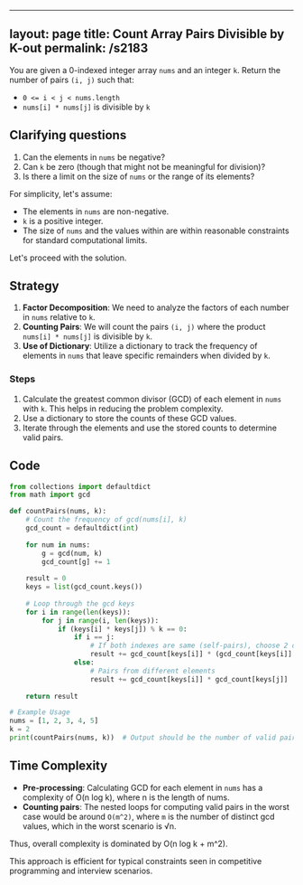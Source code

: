 
---
layout: page
title:  Count Array Pairs Divisible by K-out
permalink: /s2183
---

You are given a 0-indexed integer array `nums` and an integer `k`. Return the number of pairs `(i, j)` such that:

- `0 <= i < j < nums.length`
- `nums[i] * nums[j]` is divisible by `k`

## Clarifying questions

1. Can the elements in `nums` be negative?
2. Can `k` be zero (though that might not be meaningful for division)?
3. Is there a limit on the size of `nums` or the range of its elements?

For simplicity, let's assume:
- The elements in `nums` are non-negative.
- `k` is a positive integer.
- The size of `nums` and the values within are within reasonable constraints for standard computational limits.

Let's proceed with the solution.

## Strategy

1. **Factor Decomposition**: We need to analyze the factors of each number in `nums` relative to `k`.
2. **Counting Pairs**: We will count the pairs `(i, j)` where the product `nums[i] * nums[j]` is divisible by `k`.
3. **Use of Dictionary**: Utilize a dictionary to track the frequency of elements in `nums` that leave specific remainders when divided by `k`.

### Steps

1. Calculate the greatest common divisor (GCD) of each element in `nums` with `k`. This helps in reducing the problem complexity.
2. Use a dictionary to store the counts of these GCD values.
3. Iterate through the elements and use the stored counts to determine valid pairs.

## Code

```python
from collections import defaultdict
from math import gcd

def countPairs(nums, k):
    # Count the frequency of gcd(nums[i], k)
    gcd_count = defaultdict(int)
    
    for num in nums:
        g = gcd(num, k)
        gcd_count[g] += 1
    
    result = 0
    keys = list(gcd_count.keys())
    
    # Loop through the gcd keys
    for i in range(len(keys)):
        for j in range(i, len(keys)):
            if (keys[i] * keys[j]) % k == 0:
                if i == j:
                    # If both indexes are same (self-pairs), choose 2 out of count
                    result += gcd_count[keys[i]] * (gcd_count[keys[i]] - 1) // 2
                else:
                    # Pairs from different elements
                    result += gcd_count[keys[i]] * gcd_count[keys[j]]
    
    return result

# Example Usage
nums = [1, 2, 3, 4, 5]
k = 2
print(countPairs(nums, k))  # Output should be the number of valid pairs
```

## Time Complexity

- **Pre-processing**: Calculating GCD for each element in `nums` has a complexity of O(n log k), where n is the length of nums.
- **Counting pairs**: The nested loops for computing valid pairs in the worst case would be around `O(m^2)`, where `m` is the number of distinct gcd values, which in the worst scenario is √n.

Thus, overall complexity is dominated by O(n log k + m^2).

This approach is efficient for typical constraints seen in competitive programming and interview scenarios.